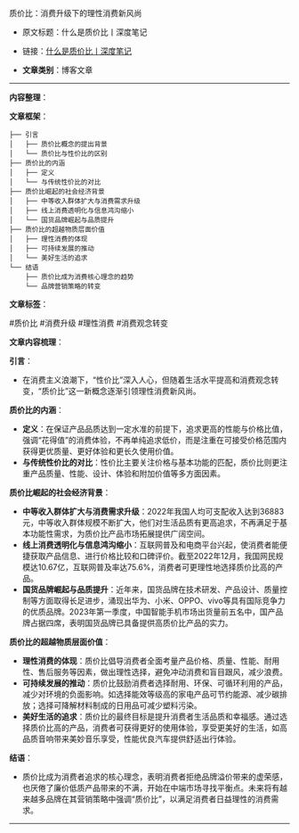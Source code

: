 质价比：消费升级下的理性消费新风尚
- 原文标题：什么是质价比丨深度笔记
- 链接：[什么是质价比丨深度笔记](https://mp.weixin.qq.com/s/TSR77sTrJP3woIjz8IkmGQ)

- **文章类别**：博客文章

---

**内容整理**：

**文章框架**：
```
├── 引言
│   ├── 质价比概念的提出背景
│   └── 质价比与性价比的区别
├── 质价比的内涵
│   ├── 定义
│   └── 与传统性价比的对比
├── 质价比崛起的社会经济背景
│   ├── 中等收入群体扩大与消费需求升级
│   ├── 线上消费透明化与信息鸿沟缩小
│   └── 国货品牌崛起与品质提升
├── 质价比的超越物质层面价值
│   ├── 理性消费的体现
│   ├── 可持续发展的推动
│   └── 美好生活的追求
└── 结语
    ├── 质价比成为消费核心理念的趋势
    └── 品牌营销策略的转变
```

**文章标签**：

#质价比 #消费升级 #理性消费 #消费观念转变

**文章内容梳理**：

**引言**：
- 在消费主义浪潮下，“性价比”深入人心，但随着生活水平提高和消费观念转变，“质价比”这一新概念逐渐引领理性消费新风尚。

**质价比的内涵**：
- **定义**：在保证产品品质达到一定水准的前提下，追求更高的性能与价格比值，强调“花得值”的消费体验，不再单纯追求低价，而是注重在可接受价格范围内获得更优质量、更好体验和更长久使用价值。
- **与传统性价比的对比**：性价比主要关注价格与基本功能的匹配，质价比则更注重产品质量、性能、设计、体验和附加价值等多方面因素。

**质价比崛起的社会经济背景**：
- **中等收入群体扩大与消费需求升级**：2022年我国人均可支配收入达到36883元，中等收入群体规模不断扩大，他们对生活品质有更高追求，不再满足于基本功能性需求，为质价比产品市场拓展提供广阔空间。
- **线上消费透明化与信息鸿沟缩小**：互联网普及和电商平台兴起，使消费者能便捷获取产品信息、进行价格比较和口碑评价。截至2022年12月，我国网民规模达10.67亿，互联网普及率达75.6%，消费者可更理性地选择质价比高的产品。
- **国货品牌崛起与品质提升**：近年来，国货品牌在技术研发、产品设计、质量控制等方面取得长足进步，涌现出华为、小米、OPPO、vivo等具有国际竞争力的优质品牌。2023年第一季度，中国智能手机市场出货量前五名中，国产品牌占据四席，表明国货品牌已具备提供高质价比产品的实力。

**质价比的超越物质层面价值**：
- **理性消费的体现**：质价比倡导消费者全面考量产品价格、质量、性能、耐用性、售后服务等因素，做出理性选择，避免冲动消费和盲目跟风，减少浪费。
- **可持续发展的推动**：质价比鼓励消费者选择耐用、环保、可循环利用的产品，减少对环境的负面影响。如选择能效等级高的家电产品可节约能源、减少碳排放；选择可降解材料制成的日用品可减少塑料污染。
- **美好生活的追求**：质价比的最终目标是提升消费者生活品质和幸福感。通过选择质价比高的产品，消费者可获得更好的使用体验，享受更美好的生活，如高品质音响带来美妙音乐享受，性能优良汽车提供舒适出行体验。

**结语**：
- 质价比成为消费者追求的核心理念，表明消费者拒绝品牌溢价带来的虚荣感，也厌倦了廉价低质产品带来的不满，开始在中端市场寻找平衡点。未来将有越来越多品牌在其营销策略中强调“质价比”，以满足消费者日益理性的消费需求。

---
